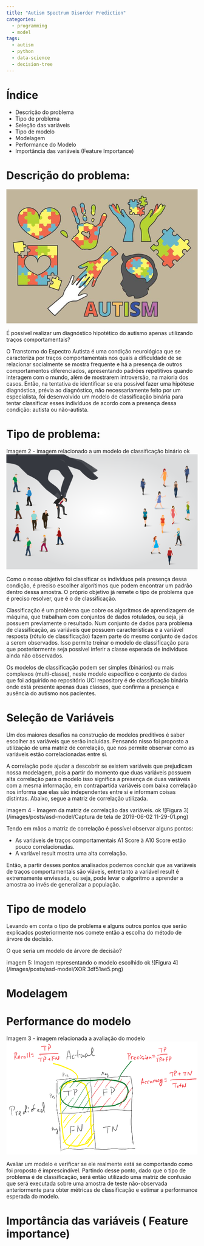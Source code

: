 ```yaml
---
title: "Autism Spectrum Disorder Prediction"
categories:
  - programming
  - model
tags:
  - autism
  - python
  - data-science
  - decision-tree
---
```


# Índice

* Descrição do problema
* Tipo de problema
* Seleção das variáveis
* Tipo de modelo
* Modelagem
* Performance do Modelo
* Importância das variáveis (Feature Importance)

# Descrição do problema:

![Figura 1](/images/posts/asd-model/vector-autism-symbol.jpg)

É possível realizar um diagnóstico hipotético do autismo apenas utilizando traços comportamentais? 


O Transtorno do Espectro Autista é uma condição neurológica que se caracteriza por traços comportamentais nos quais a dificuldade de se relacionar socialmente se mostra frequente e há a presença de outros comportamentos diferenciados, apresentando padrões repetitivos quando interagem com o mundo, além de mostrarem introversão, na maioria dos casos. Então, na tentativa de identificar se era possível fazer uma hipótese diagnóstica, prévia ao diagnóstico, não necessariamente feito por um especialista, foi desenvolvido um modelo de classificação binária para tentar classificar esses indivíduos de acordo com a presença dessa condição: autista ou não-autista.

# Tipo de problema:

Imagem 2 - imagem relacionado a um modelo de classificação binário ok
![Figura 2](/images/posts/asd-model/model-type.png)



Como o nosso objetivo foi classificar os indivíduos pela presença dessa condição, é preciso escolher algorítimos que podem encontrar um padrão dentro dessa amostra. O próprio objetivo já remete o tipo de problema que é preciso resolver, que é o de classificação.

Classificação é um problema que cobre os algoritmos de aprendizagem de máquina, que trabalham com conjuntos de dados rotulados, ou seja, já possuem previamente o resultado. Num conjunto de dados para problema de classificação, as variáveis que possuem características e a variável resposta (rótulo de classificação) fazem parte do mesmo conjunto de dados a serem observados. Isso permite treinar o modelo de classificação para que posteriormente seja possível inferir a classe esperada de indivíduos ainda não observados. 


Os modelos de classificação podem ser simples (binários) ou  mais complexos (multi-classe), neste modelo específico o conjunto de dados que foi adquirido no repositório UCI repository é de classificação binária onde está presente apenas duas classes, que confirma a presença e ausência do autismo nos pacientes.




# Seleção de Variáveis

Um dos maiores desafios na construção de modelos preditivos é saber escolher as variáveis que serão incluídas.  Pensando nisso foi proposto a utilização de uma matriz de correlação, que nos permite observar como as variáveis estão correlacionadas entre si.

A correlação pode ajudar a descobrir se existem variáveis que prejudicam nossa modelagem, pois a partir do momento que duas variáveis possuem alta correlação para o modelo isso significa a presença de duas variáveis com a mesma informação, em contrapartida variáveis com baixa correlação nos informa que elas são independentes entre si e informam coisas distintas. Abaixo, segue a matriz de correlação utilizada.

imagem 4 - Imagem da matriz de correlação das variáveis. ok
![Figura 3](/images/posts/asd-model/Captura de tela de 2019-06-02 11-29-01.png)

Tendo em mãos a matriz de correlação é possível observar alguns pontos:
* As variáveis de traços comportamentais A1 Score à A10 Score estão pouco correlacionadas.
* A variável result mostra uma alta correlação.

Então, a partir desses pontos analisados podemos concluir que as variáveis de traços comportamentais são viáveis, entretanto a variável result é extremamente enviesada, ou seja, pode levar o algoritmo a aprender a amostra ao invés de generalizar a população.

# Tipo de modelo

Levando em conta o tipo de problema e alguns outros pontos que serão explicados posteriormente nos comete então a escolha do método de árvore de decisão.

O que seria um modelo de árvore de decisão?

imagem 5: Imagem representando o modelo escolhido ok
![Figura 4](/images/posts/asd-model/XOR 3df51ae5.png)

# Modelagem

# Performance do modelo

Imagem 3 -  imagem relacionada a avaliação do modelo
![Figura 5](/images/posts/asd-model/1_uR09zTlPgIj5PvMYJZScVg.png)

Avaliar um modelo e verificar se ele realmente está se comportando como foi proposto é imprescindível. Partindo desse ponto, dado  que o tipo de problema é de classificação, será então utilizado uma matriz de confusão que será executada sobre uma amostra de teste não-observada anteriormente para obter métricas de classificação e estimar a performance esperada do modelo.

# Importância das variáveis ( Feature importance)


